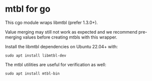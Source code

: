 # mtbl for go

This cgo module wraps libmtbl (prefer 1.3.0+). 

Value merging may still not work as expected and we recommend pre-merging values before creating mtbls with this wrapper.

Install the libmtbl dependencies on Ubuntu 22.04+ with:
```
sudo apt install libmtbl-dev
```

The mtbl utilities are useful for verification as well:
```
sudo apt install mtbl-bin
```